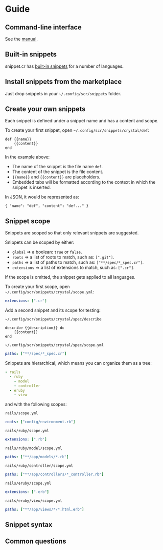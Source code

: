 # Guide

## Command-line interface

See the [manual].

[Manual]: manual.md

## Built-in snippets

snippet.cr has [built-in snippets] for a number of languages.

[Built-in snippets]: ../share/scr/snippets

## Install snippets from the marketplace

Just drop snippets in your `~/.config/scr/snippets` folder.

## Create your own snippets

Each snippet is defined under a snippet name and has a content and scope.

To create your first snippet, open `~/.config/scr/snippets/crystal/def`:

```
def {{name}}
	{{content}}
end
```

In the example above:

- The name of the snippet is the file name `def`.
- The content of the snippet is the file content.
- `{{name}}` and `{{content}}` are placeholders.
- Embedded tabs will be formatted according to the context in which the snippet is inserted.

In JSON, it would be represented as:

```
{ "name": "def", "content": "def..." }
```

## Snippet scope

Snippets are scoped so that only relevant snippets are suggested.

Snippets can be scoped by either:

- `global` ⇒ a boolean: `true` or `false`.
- `roots` ⇒ a list of roots to match, such as: `[".git"]`.
- `paths` ⇒ a list of paths to match, such as: `["**/spec/*_spec.cr"]`.
- `extensions` ⇒ a list of extensions to match, such as: `[".cr"]`.

If the scope is omitted, the snippet gets applied to all languages.

To create your first scope, open `~/.config/scr/snippets/crystal/scope.yml`:

``` yaml
extensions: [".cr"]
```

Add a second snippet and its scope for testing:

`~/.config/scr/snippets/crystal/spec/describe`

```
describe {{description}} do
	{{content}}
end
```

`~/.config/scr/snippets/crystal/spec/scope.yml`

``` yaml
paths: ["**/spec/*_spec.cr"]
```

Snippets are hierarchical, which means you can organize them as a tree:

``` yaml
- rails
  - ruby
    - model
    - controller
  - eruby
    - view
```

and with the following scopes:

`rails/scope.yml`

``` yaml
roots: ["config/environment.rb"]
```

`rails/ruby/scope.yml`

``` yaml
extensions: [".rb"]
```

`rails/ruby/model/scope.yml`

``` yaml
paths: ["**/app/models/*.rb"]
```

`rails/ruby/controller/scope.yml`

``` yaml
paths: ["**/app/controllers/*_controller.rb"]
```

`rails/eruby/scope.yml`

``` yaml
extensions: [".erb"]
```

`rails/eruby/view/scope.yml`

``` yaml
paths: ["**/app/views/*/*.html.erb"]
```

## Snippet syntax
## Common questions
